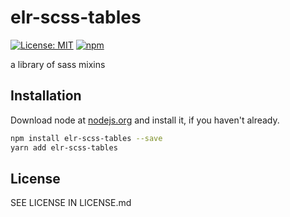 # elr-scss-tables

[![License: MIT](https://img.shields.io/badge/License-MIT-yellow.svg)](https://opensource.org/licenses/MIT)
[![npm](https://img.shields.io/npm/dm/elr-scss-tables.svg?style=flat)](https://npmjs.com/package/elr-scss-table)

a library of sass mixins

## Installation

Download node at [nodejs.org](http://nodejs.org) and install it, if you haven't already.

```sh
npm install elr-scss-tables --save
yarn add elr-scss-tables
```

## License

SEE LICENSE IN LICENSE.md
